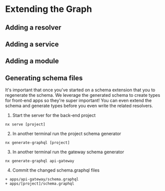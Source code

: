 # Extending the Graph

## Adding a resolver

## Adding a service

## Adding a module

## Generating schema files

It's important that once you've started on a schema extension that you to regenerate the schema. We leverage the generated schema to create types for front-end apps so they're super important! You can even extend the schema and generate types before you even write the related resolvers.

1. Start the server for the back-end project

```shell
nx serve [project]
```

2. In another terminal run the project schema generator

```shell
nx generate-graphql [project]
```

3. In another terminal run the gateway schema generator

```shell
nx generate-graphql api-gateway
```

4. Commit the changed schema.graphql files

```
+ apps/api-gateway/schema.graphql
+ apps/[project]/schema.graphql
```
